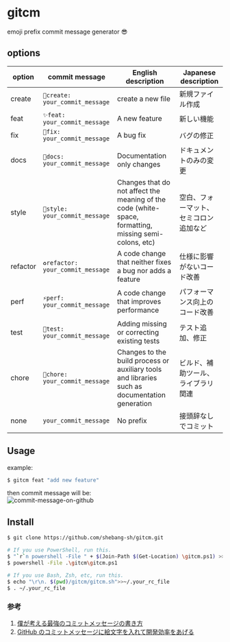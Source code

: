 # gitcm

emoji prefix commit message generator :sunglasses:

## options

| option   | commit message                    | English description                                                                                    | Japanese description                   |
| -------- | --------------------------------- | ------------------------------------------------------------------------------------------------------ | -------------------------------------- |
| create   | `🌱create: your_commit_message`   | create a new file                                                                                      | 新規ファイル作成                       |
| feat     | `✨feat: your_commit_message`     | A new feature                                                                                          | 新しい機能                             |
| fix      | `🐛fix: your_commit_message`      | A bug fix                                                                                              | バグの修正                             |
| docs     | `📝docs: your_commit_message`     | Documentation only changes                                                                             | ドキュメントのみの変更                 |
| style    | `💄style: your_commit_message`    | Changes that do not affect the meaning of the code (white-space, formatting, missing semi-colons, etc) | 空白、フォーマット、セミコロン追加など |
| refactor | `♻️refactor: your_commit_message` | A code change that neither fixes a bug nor adds a feature                                              | 仕様に影響がないコード改善             |
| perf     | `⚡️perf: your_commit_message`    | A code change that improves performance                                                                | パフォーマンス向上のコード改善         |
| test     | `🚨test: your_commit_message`     | Adding missing or correcting existing tests                                                            | テスト追加、修正                       |
| chore    | `🔧chore: your_commit_message`    | Changes to the build process or auxiliary tools and libraries such as documentation generation         | ビルド、補助ツール、ライブラリ関連     |
| none     | `your_commit_message`             | No prefix                                                                                              | 接頭辞なしでコミット                   |

## Usage

example:

```sh
$ gitcm feat "add new feature"
```

then commit message will be:  
![commit-message-on-github](https://user-images.githubusercontent.com/63878044/163709738-40bd9464-9e33-4962-bb54-b99be97fc208.png)

## Install

```sh
$ git clone https://github.com/shebang-sh/gitcm.git

# If you use PowerShell, run this.
$ "`r`n powershell -File " + $(Join-Path $(Get-Location) \gitcm.ps1) >> $PROFILE
$ powershell -File .\gitcm\gitcm.ps1

# If you use Bash, Zsh, etc, run this.
$ echo "\r\n. $(pwd)/gitcm/gitcm.sh">>~/.your_rc_file
$ . ~/.your_rc_file
```

### 参考

1. [僕が考える最強のコミットメッセージの書き方](https://qiita.com/konatsu_p/items/dfe199ebe3a7d2010b3e)
2. [GitHub のコミットメッセージに絵文字を入れて開発効率をあげる](https://qiita.com/Jung0/items/0a9a7a97a2c17f92d3c5)
